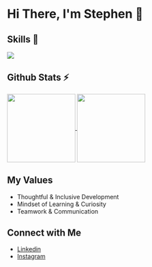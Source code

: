 # Hi There, I'm Stephen 👋

## Skills 🚀 <br/>
<p>
  <a href="https://skillicons.dev">
    <img src="https://skillicons.dev/icons?i=css,express,figma,firebase,git,github,gitlab,graphql,html,js,jest,md,mysql,nextjs,netlify,nodejs,react,sass,ts,vscode" />
  </a>
</p>

## Github Stats ⚡ <br/>
<a href="https://github.com/Stephenklop">
  <img align="center" src="https://github-readme-stats.vercel.app/api?username=Stephenklop&amp;show_icons=true&amp;theme=radical" height="160"  witdh="480" />
</a>
<a href="https://github.com/Stephenklop">
  <img align="center" src="http://github-readme-streak-stats.herokuapp.com?user=Stephenklop&theme=radical" height="160" witdh="480" />
</a>

## My Values
- Thoughtful & Inclusive Development <br/>
- Mindset of Learning & Curiosity <br/>
- Teamwork & Communication

## Connect with Me
- [Linkedin](https://www.linkedin.com/in/stephen-klop/) <br/>
- [Instagram](https://www.instagram.com/stefklop/) <br/>
